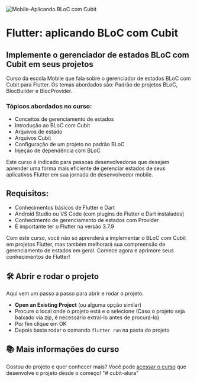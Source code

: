 ![Mobile-Aplicando BLoC com Cubit](https://github.com/alura-cursos/3033-bloc-com-cubit/assets/22684176/a1b98f40-085b-4a5c-ab7d-757bda996730)

# Flutter: aplicando BLoC com Cubit

## Implemente o gerenciador de estados BLoC com Cubit em seus projetos

Curso da escola Mobile que fala sobre o gerenciador de estados BLoC com Cubit para Flutter. Os temas abordados são: Padrão de projetos BLoC, BlocBuilder e BlocProvider. 

### Tópicos abordados no curso:

- Conceitos de gerenciamento de estados
- Introdução ao BLoC com Cubit
- Arquivos de estado
- Arquivos Cubit
- Configuração de um projeto no padrão BLoC
- Injeção de dependência com BLoC

Este curso é indicado para pessoas desenvolvedoras que desejam aprender uma forma mais eficiente de gerenciar estados de seus aplicativos Flutter em sua jornada de desenvolvedor mobile. 

## Requisitos:

- Conhecimentos básicos de Flutter e Dart 
- Android Studio ou VS Code (com plugins do Flutter e Dart instalados)
- Conhecimento de gerenciamento de estados com Provider
- É importante ter o Flutter na versão 3.7.9

Com este curso, você não só aprenderá a implementar o BLoC com Cubit em projetos Flutter, mas também melhorará sua compreensão de gerenciamento de estados em geral. Comece agora e aprimore seus conhecimentos de Flutter!

## 🛠️ Abrir e rodar o projeto

Aqui vem um passo a passo para abrir e rodar o projeto.

- **Open an Existing Project** (ou alguma opção similar)
- Procure o local onde o projeto está e o selecione (Caso o projeto seja baixado via zip, é necessário extraí-lo antes de procurá-lo)
- Por fim clique em OK
- Depois basta rodar o comando `flutter run` na pasta do projeto

## 📚 Mais informações do curso

Gostou do projeto e quer conhecer mais? Você pode [acessar o curso](link) que desenvolve o projeto desde o começo!
"# cubit-alura" 

